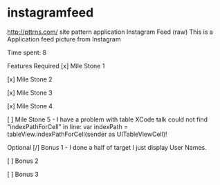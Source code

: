 # instagramfeed

http://pttrns.com/ site pattern application
Instagram Feed (raw)
This is a Application feed picture from Instagram

Time spent: 8

Features
Required
[x] Mile Stone 1

[x] Mile Stone 2

[x] Mile Stone 3

[x] Mile Stone 4

[ ] Mile Stone 5 - I have a problem with table XCode talk could not find "indexPathForCell" in line: var indexPath = tableView.indexPathForCell(sender as UITableViewCell)!


Optional
[/] Bonus 1 - I done a half of target  I just display User Names.

[ ] Bonus 2

[ ] Bonus 3


